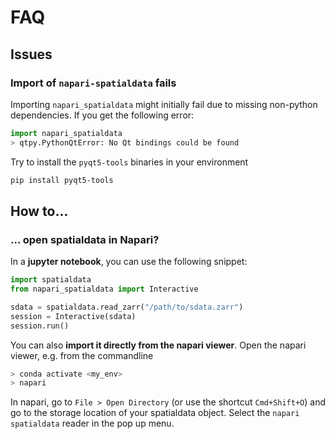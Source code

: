 # FAQ

## Issues

### Import of `napari-spatialdata` fails

Importing `napari_spatialdata` might initially fail due to missing non-python dependencies. If you get the following error:

```python
import napari_spatialdata
> qtpy.PythonQtError: No Qt bindings could be found
```

Try to install the `pyqt5-tools` binaries in your environment

```bash
pip install pyqt5-tools
```

## How to...

### ... open spatialdata in Napari?

In a **jupyter notebook**, you can use the following snippet:

```python
import spatialdata
from napari_spatialdata import Interactive

sdata = spatialdata.read_zarr("/path/to/sdata.zarr")
session = Interactive(sdata)
session.run()
```

You can also **import it directly from the napari viewer**.
Open the napari viewer, e.g. from the commandline

```bash
> conda activate <my_env>
> napari
```

In napari, go to `File > Open Directory` (or use the shortcut `Cmd+Shift+O`) and go to the storage location of your spatialdata object. Select the `napari spatialdata` reader in the pop up menu.
